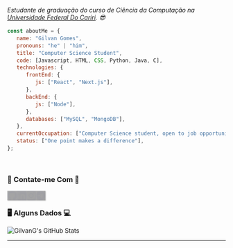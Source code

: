 <p><em>
  Estudante de graduação do curso de Ciência da Computação na <a href="https://www.ufca.edu.br/">Universidade Federal Do Cariri</a>. 😎</br>
</em></p>


```javascript
const aboutMe = {
   name: "Gilvan Gomes",
   pronouns: "he" | "him",
   title: "Computer Science Student",
   code: [Javascript, HTML, CSS, Python, Java, C],
   technologies: {
      frontEnd: {
         js: ["React", "Next.js"],
      },
      backEnd: {
         js: ["Node"],
      },
      databases: ["MySQL", "MongoDB"],
   },
   currentOccupation: ["Computer Science student, open to job opportunities"],
   status: ["One point makes a difference"],
};
```
</br>

### 📱 Contate-me Com 📱
[<img align="left" alt="GilvanG | GitHub" width="22px" src="https://raw.githubusercontent.com/GilvanG/GilvanG/main/Icons/GitHub.png" style="filter: opacity(50%) drop-shadow(1px 1px 1px gray) contrast(10%) invert(10%);"/>][github]
[<img align="left" alt="GilvanG | LinkedIn" width="22px" src="https://raw.githubusercontent.com/GilvanG/GilvanG/main/Icons/Linkedin.png" style="filter: opacity(50%) drop-shadow(1px 1px 1px gray) contrast(10%) invert(10%);"/>][linkedin]
[<img align="left" alt="GilvanG | Instagram" width="22px" src="https://raw.githubusercontent.com/GilvanG/GilvanG/main/Icons/Instagram.png" style="filter: opacity(50%) drop-shadow(1px 1px 1px gray) contrast(10%) invert(10%);"/>][instagram]
[<img align="left" alt="GilvanG | Telegram" width="22px" src="https://raw.githubusercontent.com/GilvanG/GilvanG/main/Icons/Telegram.png" style="filter: opacity(50%) drop-shadow(1px 1px 1px gray) contrast(10%) invert(10%);"/>][telegram]
<br />

### 🖥️ Alguns Dados 💻
![GilvanG's GitHub Stats](https://github-readme-stats.vercel.app/api?username=gilvang&show_icons=true&title_color=fff&icon_color=79acff&text_color=9f9f9f&bg_color=151515)

---
[github]: https://github.com/GilvanG/
[instagram]: https://www.instagram.com/jr.gilvan/
[linkedin]: https://www.linkedin.com/in/gilvan-gomes-29758b20a/
[telegram]: https://t.me/gilvangj
